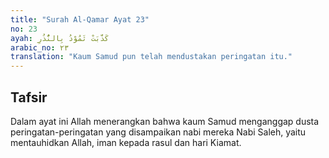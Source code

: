 ```yaml
---
title: "Surah Al-Qamar Ayat 23"
no: 23
ayah: كَذَّبَتْ ثَمُوْدُ بِالنُّذُرِ
arabic_no: ٢٣
translation: "Kaum Samud pun telah mendustakan peringatan itu."
---
```


## Tafsir

Dalam ayat ini Allah menerangkan bahwa kaum Samud menganggap dusta peringatan-peringatan yang disampaikan nabi mereka Nabi Saleh, yaitu mentauhidkan Allah, iman kepada rasul dan hari Kiamat.